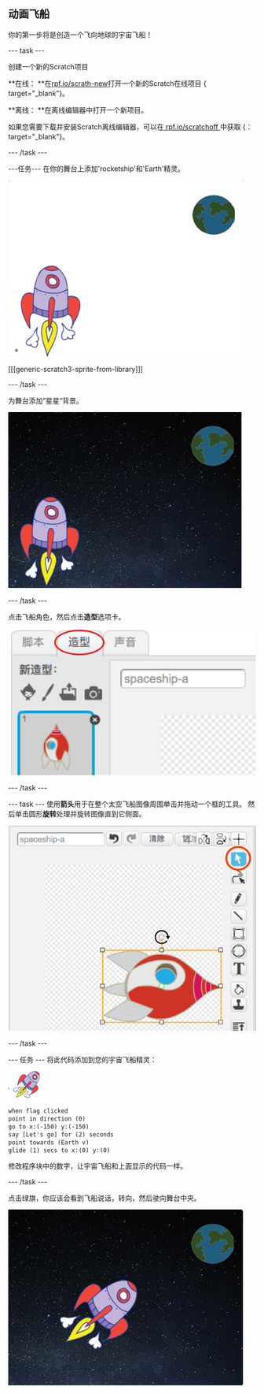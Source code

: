 ## 动画飞船

你的第一步将是创造一个飞向地球的宇宙飞船！

\--- task \---

创建一个新的Scratch项目

**在线： **在[rpf.io/scrath-new](http://rpf.io/scratchon)打开一个新的Scratch在线项目 { target="_blank"}。

**离线： **在离线编辑器中打开一个新项目。

如果您需要下载并安装Scratch离线编辑器，可以在[ rpf.io/scratchoff ](http://rpf.io/scratchoff)中获取 {：target="_blank"}。

\--- /task \---

\---任务\--- 在你的舞台上添加'rocketship'和'Earth'精灵。

![飞船和地球角色](images/space-sprites.png)

[[[generic-scratch3-sprite-from-library]]]

\--- /task \---

为舞台添加“星星“背景。

![太空背景](images/space-backdrop.png)

\--- /task \---

点击飞船角色，然后点击**造型**选项卡。

![角色造型](images/space-costume.png)

\--- /task \---

\--- task \--- 使用**箭头**用于在整个太空飞船图像周围单击并拖动一个框的工具。 然后单击圆形**旋转**处理并旋转图像直到它侧面。

![旋转造型](images/space-rotate.png)

\--- /task \---

\--- 任务 \--- 将此代码添加到您的宇宙飞船精灵：

![宇宙飞船精灵](images/sprite-spaceship.png)

```blocks3
when flag clicked
point in direction (0)
go to x:(-150) y:(-150)
say [Let's go] for (2) seconds
point towards (Earth v)
glide (1) secs to x:(0) y:(0)
```

修改程序块中的数字，让宇宙飞船和上面显示的代码一样。

\--- /task \---

点击绿旗，你应该会看到飞船说话，转向，然后驶向舞台中央。

![测试飞船动画](images/space-animate-stage.png)